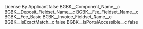 <?xml version="1.0" encoding="UTF-8"?>
<CustomMetadata xmlns="http://soap.sforce.com/2006/04/metadata" xmlns:xsi="http://www.w3.org/2001/XMLSchema-instance" xmlns:xsd="http://www.w3.org/2001/XMLSchema">
    <label>License By Applicant</label>
    <protected>false</protected>
    <values>
        <field>BGBK__Component_Name__c</field>
        <value xsi:nil="true"/>
    </values>
    <values>
        <field>BGBK__Deposit_Fieldset_Name__c</field>
        <value xsi:nil="true"/>
    </values>
    <values>
        <field>BGBK__Fee_Fieldset_Name__c</field>
        <value xsi:type="xsd:string">BGBK__Fee_Basic</value>
    </values>
    <values>
        <field>BGBK__Invoice_Fieldset_Name__c</field>
        <value xsi:nil="true"/>
    </values>
    <values>
        <field>BGBK__IsExactMatch__c</field>
        <value xsi:type="xsd:boolean">false</value>
    </values>
    <values>
        <field>BGBK__IsPortalAccessible__c</field>
        <value xsi:type="xsd:boolean">false</value>
    </values>
</CustomMetadata>
